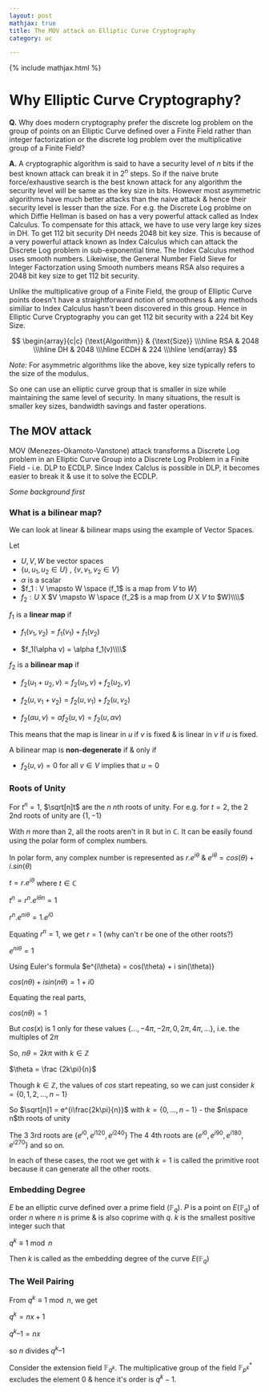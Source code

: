 ```yaml
---
layout: post
mathjax: true
title: The MOV attack on Elliptic Curve Cryptography
category: uc

---
```


{% include mathjax.html %}

# Why Elliptic Curve Cryptography?  

**Q.** Why does modern cryptography prefer the discrete log problem on the group of points on an Elliptic Curve defined over a Finite Field rather than integer factorization or the discrete log problem over the multiplicative group of a Finite Field?

**A.** A cryptographic algorithm is said to have a security level of $n$ bits if the best known attack can break it in $2^n$ steps. So if the naive brute force/exhaustive search is the best known attack for any algorithm the security level will be same as the key size in bits. However most asymmetric algorithms have much better attacks than the naive attack & hence their security level is lesser than the size. For e.g. the Discrete Log problme on which Diffie Hellman is based on has a very powerful attack called as Index Calculus. To compensate for this attack, we have to use very large key sizes in DH. To get 112 bit security DH needs 2048 bit key size. This is because of a very powerful attack known as Index Calculus which can attack the Discrete Log problem in sub-exponential time. The Index Calculus method uses smooth numbers. Likeiwise, the General Number Field Sieve for Integer Factorzation using Smooth numbers means RSA also requires a 2048 bit key size to get 112 bit security.

Unlike the multiplicative group of a Finite Field, the group of Elliptic Curve points doesn't have a straightforward notion of smoothness & any methods similiar to Index Calculus hasn't been discovered in this group. Hence in Elliptic Curve Cryptography you can get 112 bit security with a 224 bit Key Size.

$$
\begin{array}{c|c}
 {\text{Algorithm}} & {\text{Size}} \\\hline
 RSA & 2048 \\\hline
 DH & 2048 \\\hline
 ECDH & 224 \\\hline
\end{array}
$$

*Note:* For asymmetric algorithms like the above, key size typically refers to the size of the modulus.

So one can use an elliptic curve group that is smaller in size while maintaining the same level of security. In many situations, the result is smaller key sizes, bandwidth savings and faster operations. 

## The MOV attack

MOV (Menezes-Okamoto-Vanstone) attack transforms a Discrete Log problem in an Elliptic Curve Group into a Discrete Log Problem in a Finite Field - i.e. DLP to ECDLP. Since Index Calclus is possible in DLP, it becomes easier to break it & use it to solve the ECDLP.

*Some background first*

### What is a bilinear map?

We can look at linear & bilinear maps using the example of Vector Spaces.

Let 

- $U, V, W$ be vector spaces 
- $\lbrace u, u_1, u_2  \in U \rbrace$ , $\lbrace v, v_1, v_2 \in V \rbrace$ 
- $\alpha$ is a scalar
- $f_1 : V \mapsto W \space (f_1$ is a map from $V$ to $W$)
- $f_2 : U$ X $V \mapsto W \space (f_2$ is a map from $U$ X $V$ to $W)\\\\$

$f_1$ is a **linear map** if   

- $f_1(v_1, v_2) = f_1(v_1) + f_1(v_2)$   

- $f_1(\alpha v) = \alpha f_1(v)\\\\$ 


$f_2$ is a **bilinear map** if 

- $f_2(u_1 + u_2, v) = f_2(u_1, v) + f_2(u_2, v)$

- $f_2(u, v_1 + v_2) = f_2(u, v_1) + f_2(u, v_2)$  

- $f_2(\alpha u, v) = \alpha f_2(u, v) = f_2(u, \alpha v)$

This means that the map is linear in $u$ if $v$ is fixed & is linear in $v$ if $u$ is fixed.

A bilinear map is **non-degenerate** if & only if  

- $f_2(u, v) = 0$ for all $v \in V$ implies that $u = 0$

### Roots of Unity

For $t^n = 1$, $\sqrt[n]t$ are the $n$ $n$th roots of unity.
For e.g. for $t=2$, the $2$ $2$nd roots of unity are $\lbrace 1, -1 \rbrace$

With $n$ more than $2$, all the roots aren't in $\mathbb R$ but in $\mathbb C$. 
It can be easily found using the polar form of complex numbers.

In polar form, any complex number is represented as $r.e^{i\theta}$ & $e^{i\theta} = cos(\theta) + i.sin(\theta)$

$t = r.e^{i\theta}$ where $t \in \mathbb C$

$t^n = {r^n.e^{i\theta}}^n = 1$

$r^n.e^{ni\theta} = 1.e^{i0}$

Equating $r^n = 1$, we get $r = 1$ (why can't r be one of the other roots?)

$e^{ni\theta} = 1$

Using Euler's formula $e^{i\theta} = cos(\theta) + i sin(\theta)}

$cos(n\theta) + i sin(n\theta) = 1 + i0$

Equating the real parts,

$cos(n\theta) = 1$

But $cos(x)$ is $1$ only for these values $\lbrace \dots, -4\pi, -2\pi, 0, 2\pi, 4\pi, \dots \rbrace$, i.e. the multiples of $2\pi$
 
So, $n\theta = 2k\pi$ with $k \in \mathbb Z$

$\theta = \frac {2k\pi}{n}$

Though $k \in \mathbb Z$, the values of $cos$ start repeating, so we can just consider $k = \lbrace 0, 1, 2, \dots, n-1 \rbrace$


So $\sqrt[n]1 = e^{i\frac{2k\pi}{n}}$ with $k = \lbrace 0,\dots, n-1 \rbrace$ - the $n\space n$th roots of unity

The $3$ $3$rd roots are $\lbrace e^{i0}, e^{i120}, e^{i240} \rbrace$
The $4$ $4$th roots are $\lbrace e^{i0}, e^{i90}, e^{i180}, e^{i270} \rbrace$ and so on.

In each of these cases, the root we get with $k=1$ is called the primitive root because it can generate all the other roots.

### Embedding Degree

$E$ be an elliptic curve defined over a prime field $(\mathbb F_q)$. $P$ is a point on $E(\mathbb F_q)$ of order $n$ where $n$ is prime & is also coprime with $q$.
$k$ is the smallest positive integer such that 

$q^k \equiv 1 \bmod n$

Then $k$ is called as the embedding degree of the curve $E(\mathbb F_q)$

### The Weil Pairing 

From $q^k \equiv 1 \bmod n$, we get 

$q^k = nx + 1$ 

$q^k – 1 = nx$

so $n$ divides $q^k – 1$

Consider the extension field $\mathbb F_{q^k}$. The multiplicative group of the field $\mathbb F^{*}_{p^k}$ excludes the element $0$ & hence it's order is $q^k - 1$.


